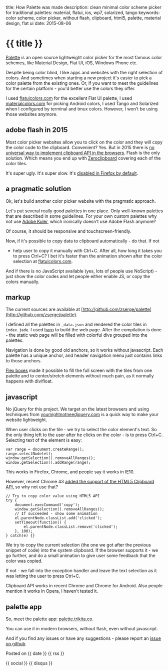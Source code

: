 title: How Palette was made
description: clean minimal color scheme picker for traditional palettes: material, flatui, ios, wp7, solarized, tango
keywords: color scheme, color picker, without flash, clipboard, html5, palette, material design, flat ui
date: 2015-08-06

# {{ title }}

[Palette][link] is an open source lightweight color picker for the most famous
color schemes, like Material Design, Flat UI, iOS, Windows Phone etc.

Despite being color blind, I like apps and websites with the right selection of
colors. And sometimes when starting a new project it's easier to pick a color
palette from the existing ones. Or, if you want to meet the guidelines for the
certain platform - you'd better use the colors they offer.

I used [flatuicolors.com](http://flatuicolors.com) for the excellent Flat UI
palette, I used [materialcolors.com](http://materialcolors.com) for picking
Android colors, I used Tango and Solarized when I configured by terminal and
tmux colors. However, I won't be using those websites anymore.

## adobe flash in 2015

Most color picker websites allow you to click on the color and they will copy
the color code to the clipboard. Convenient? Yes. But in 2015 there is [no
universal way to implement clipboard API in the browsers][1]. Flash is the only
solution. Which means you end up with [Zeroclipboard][2] covering each of the color tiles.

It's super ugly. It's super slow. It's [disabled in Firefox by default][3].

## a pragmatic solution

Ok, let's build another color picker website with the pragmatic approach.

Let's put several really good palettes in one place. Only well-known palettes
that are described in some guidelines. For your own custom palettes why not use
[Adobe Kuler][4], which ironically doesn't use Adobe Flash anymore?

Of course, it should be responsive and touchscreen-friendly.

Now, if it's possible to copy data to clipboard automatically - do that. If not
- help user to copy it manually with Ctrl+C. After all, how long it takes you
to press Ctrl+C? I bet it's faster than the animation shown after the color
selection at [flatuicolors.com](http://flatuicolors.com).

And if there is no JavaScript available (yes, lots of people use NoScript) -
just show the color codes and let people either enable JS, or copy the colors
manually.

## markup

The current sources are available at
[http://github.com/zserge/palette](http://github.com/zserge/palette).

I defined all the palettes in `_data.json` and rendered the color tiles in
`index.jade`. I used [harp][5] to build the web page. After the compilation is
done - the static web page will be filled with colorful divs grouped into
the palettes.

Navigation is done by good old anchors, so it works without javascript. Each
palette has a unique anchor, and header navigation menu just contains links to
those anchors.

[Flex boxes][6] made it possible to fill the full screen with the tiles from
one palette and to center/stretch elements without much pain, as it normally
happens with div/float.

## javascript

No jQuery for this project. We target on the latest browsers and using
techniques from [youmightnotneedjquery.com](http://youmightnotneedjquery.com)
is a quick way to make your website lightweight.

When user clicks on the tile - we try to select the color element's text. So
the only thing left to the user after he clicks on the color - is to press
Ctrl+C. Selecting text of the element is easy:

	var range = document.createRange();
	range.selectNode(el);
	window.getSelection().removeAllRanges();
	window.getSelection().addRange(range);

This works in Firefox, Chrome, and people say it works in IE10.

However, recent Chrome 43 [added the support of the HTML5 Clipboard API][7], so
why not use that?

	// Try to copy color value using HTML5 API
	try {
		document.execCommand('copy');
		window.getSelection().removeAllRanges();
		// If succeeded - show some animation
		el.parentNode.classList.add('clicked');
		setTimeout(function() {
			el.parentNode.classList.remove('clicked');
		}, 100);
	} catch(e) {}

We try to copy the current selection (the one we got after the previous snippet
of code) into the system clipboard. If the browser supports it - we go further,
and do a small animation to give user some feedback that the color was copied.

If not - we fall into the exception handler and leave the text selection as it
was letting the user to press Ctrl+C.

Clipboard API works in recent Chrome and Chrome for Android. Also people
mention it works in Opera, I haven't tested it.

## palette app

So, meet the palette app: [palette.trikita.co][link].

You can use it in modern browsers, without flash, even without javascript.

And if you find any issues or have any suggestions - please report an [issue on
github][8].

Posted on {{ date }} {{ rss }}

{{ social }}
{{ disqus }}

[link]: http://palette.trikita.co
[1]: http://stackoverflow.com/questions/400212/how-do-i-copy-to-the-clipboard-in-javascript
[2]: http://zeroclipboard.org
[3]: https://threatpost.com/mozilla-disables-flash-in-firefox/113763
[4]: https://color.adobe.com
[5]: http://harpjs.com/
[6]: https://css-tricks.com/snippets/css/a-guide-to-flexbox/
[7]: https://developers.google.com/web/updates/2015/04/cut-and-copy-commands
[8]: https://github.com/zserge/palette/issues
